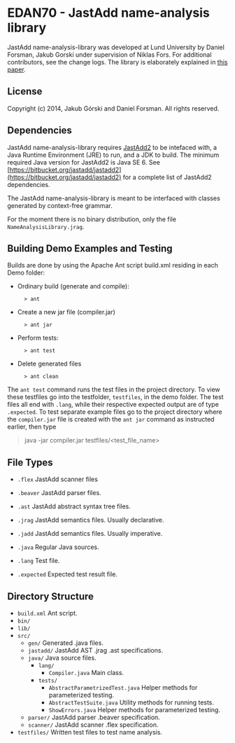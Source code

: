 EDAN70 - JastAdd name-analysis library
======
JastAdd name-analysis-library was developed at Lund University by Daniel Forsman, Jakub Gorski under supervision of Niklas Fors.
For additional contributors, see the change logs. The library is elaborately explained in [this paper](https://www.writelatex.com/read/jzddnhrndmvs).

License
-------
Copyright (c) 2014, Jakub Górski and Daniel Forsman. All rights reserved.

Dependencies
------------

JastAdd name-analysis-library requires [JastAdd2](http://jastadd.org) to be intefaced with, a Java Runtime Environment (JRE) to run, and a JDK to build.
The minimum required Java version for JastAdd2 is Java SE 6.
See [https://bitbucket.org/jastadd/jastadd2](https://bitbucket.org/jastadd/jastadd2) for a complete list of JastAdd2 dependencies.

The JastAdd name-analysis-library is meant to be interfaced with classes generated 
by context-free grammar.

For the moment there is no binary distribution, only the file `NameAnalysisLibrary.jrag`.

Building Demo Examples and Testing
--------
Builds are done by using the Apache Ant script build.xml residing in each Demo folder:

* Ordinary build (generate and compile):

        > ant

* Create a new jar file (compiler.jar)

        > ant jar

* Perform tests:

        > ant test

* Delete generated files

        > ant clean

The `ant test` command runs the test files in the project directory. To view these testfiles go into the testfolder, `testfiles`, in the demo folder. The test files all end with `.lang`, while their respective expected output are of type `.expected`.
To test separate example files go to the project directory where the `compiler.jar` file is created with the `ant jar` command as instructed earlier, then type
> java -jar compiler.jar testfiles/\<test_file_name\>

File Types
----------

* `.flex`     JastAdd scanner files
* `.beaver`   JastAdd parser files.
* `.ast`      JastAdd abstract syntax tree files.

* `.jrag`     JastAdd semantics files. Usually declarative.
* `.jadd`     JastAdd semantics files. Usually imperative.
* `.java`     Regular Java sources.

* `.lang`     Test file.
* `.expected` Expected test result file.

Directory Structure
-------------------

* `build.xml` Ant script.
* `bin/`
* `lib/`
* `src/`
    - `gen/` Generated .java files.
    - `jastadd/` JastAdd AST .jrag .ast specifications.
    - `java/` Java source files.
        - `lang/`
            - `Compiler.java` Main class.
        - `tests/`
            - `AbstractParametrizedTest.java` Helper methods for parameterized testing.
            - `AbstractTestSuite.java` Utility methods for running tests.
            - `ShowErrors.java` Helper methods for parameterized testing.
    - `parser/` JastAdd parser .beaver specification.
    - `scanner/` JastAdd scanner .flex specification.
* `testfiles/` Written test files to test name analysis.
